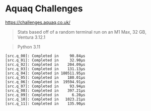 # Aquaq Challenges

https://challenges.aquaq.co.uk/

> Stats based off of a random terminal run on an M1 Max, 32 GB, Ventura 3.12.1

> Python 3.11

```
[src.q_00]: Completed in     90.84µs
[src.q_01]: Completed in     32.90µs
[src.q_02]: Completed in    204.09µs
[src.q_03]: Completed in    131.13µs
[src.q_04]: Completed in 180511.95µs
[src.q_05]: Completed in    180.01µs
[src.q_06]: Completed in  19594.91µs
[src.q_07]: Completed in     93.94µs
[src.q_08]: Completed in    397.21µs
[src.q_09]: Completed in      6.20µs
[src.q_10]: Completed in   1023.21µs
[src.q_11]: Completed in    135.90µs
```
